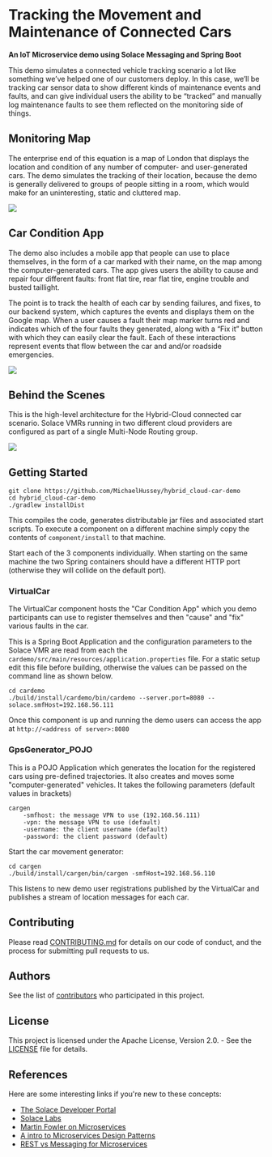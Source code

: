 <!-- [![Build Status](https://travis-ci.org/SolaceLabs/pcf-car-demo.svg?branch=master)](https://travis-ci.org/SolaceLabs/pcf-car-demo) -->


# Tracking the Movement and Maintenance of Connected Cars
 **An IoT Microservice demo using Solace Messaging and Spring Boot**

This demo simulates a connected vehicle tracking scenario a lot like something we’ve helped one of our customers deploy. 
In this case, we’ll be tracking car sensor data to show different kinds of maintenance events and faults, 
and can give individual users the ability to be “tracked” and manually log maintenance faults to see them reflected on the monitoring side of things.

## **Monitoring Map**

The enterprise end of this equation is a map of London that displays the location and condition of any number of 
computer- and user-generated cars. The demo simulates the tracking of their location, because the demo is generally 
delivered to groups of people sitting in a room, which would make for an uninteresting, static and cluttered map.

![](http://dev.solace.com/wp-content/uploads/2017/04/pivotal-car-markers-mocked-up-768x434.jpg)

## **Car Condition App**

The demo also includes a mobile app that people can use to place themselves, in the form of a car marked with their name, 
on the map among the computer-generated cars. The app gives users the ability to cause and repair four different faults: front flat tire, rear flat tire, engine trouble and busted taillight.  

The point is to track the health of each car by sending failures, and fixes, to our backend system, 
which captures the events and displays them on the Google map. When a user causes a fault their map marker 
turns red and indicates which of the four faults they generated, along with a “Fix it” button with which they can easily clear 
the fault. Each of these interactions represent events that flow between the car and and/or roadside emergencies.

![](http://dev.solace.com/wp-content/uploads/2017/04/smartphone-car-flat-rear-768x382.png)

## **Behind the Scenes**

This is the high-level architecture for the Hybrid-Cloud connected car scenario. Solace VMRs running
in two different cloud providers are configured as part of a single Multi-Node Routing group.

![](http://dev.solace.com/wp-content/uploads/2017/04/pcf-car-demo-architecture-768x407.png)


## **Getting Started**

```
git clone https://github.com/MichaelHussey/hybrid_cloud-car-demo
cd hybrid_cloud-car-demo
./gradlew installDist
```
This compiles the code, generates distributable jar files and associated start scripts. To execute a component on a different machine
simply copy the contents of ```component/install``` to that machine.

Start each of the 3 components individually. When starting on the same machine the two Spring containers should 
have a different HTTP port (otherwise they will collide on the default port). 

### VirtualCar

The VirtualCar component hosts the "Car Condition App" which you demo participants can use to 
register themselves and then "cause" and "fix" various faults in the car. 

This is a Spring Boot Application and the configuration parameters to the Solace VMR are read 
from each the ```cardemo/src/main/resources/application.properties``` file.
For a static setup edit this file before building, otherwise the values can be passed on the command line as shown below.

```
cd cardemo
./build/install/cardemo/bin/cardemo --server.port=8080 --solace.smfHost=192.168.56.111
```
Once this component is up and running the demo users can access the app at ```http://<address of server>:8080```

### GpsGenerator_POJO

This is a POJO Application which generates the location for the registered cars using pre-defined trajectories.
It also creates and moves some "computer-generated" vehicles. It takes the following parameters (default values in brackets)

```
cargen
	-smfhost: the message VPN to use (192.168.56.111)
	-vpn: the message VPN to use (default)
	-username: the client username (default)
	-password: the client password (default)
```

Start the car movement generator:
```
cd cargen
./build/install/cargen/bin/cargen -smfHost=192.168.56.110
```
This listens to new demo user registrations published by the VirtualCar and publishes a stream of location 
messages for each car.

## Contributing

Please read [CONTRIBUTING.md](CONTRIBUTING.md) for details on our code of conduct, and the process for submitting pull requests to us.

## Authors

See the list of [contributors](https://github.com/SolaceLabs/pcf-car-demo/graphs/contributors) who participated in this project.

## License

This project is licensed under the Apache License, Version 2.0. - See the [LICENSE](LICENSE) file for details.

## References

Here are some interesting links if you're new to these concepts:

* [The Solace Developer Portal](http://dev.solace.com/)
* [Solace Labs](http://dev.solace.com/labs/)
* [Martin Fowler on Microservices](http://martinfowler.com/articles/microservices.html)
* [A intro to Microservices Design Patterns](http://blog.arungupta.me/microservice-design-patterns/)
* [REST vs Messaging for Microservices](http://www.slideshare.net/ewolff/rest-vs-messaging-for-microservices)
